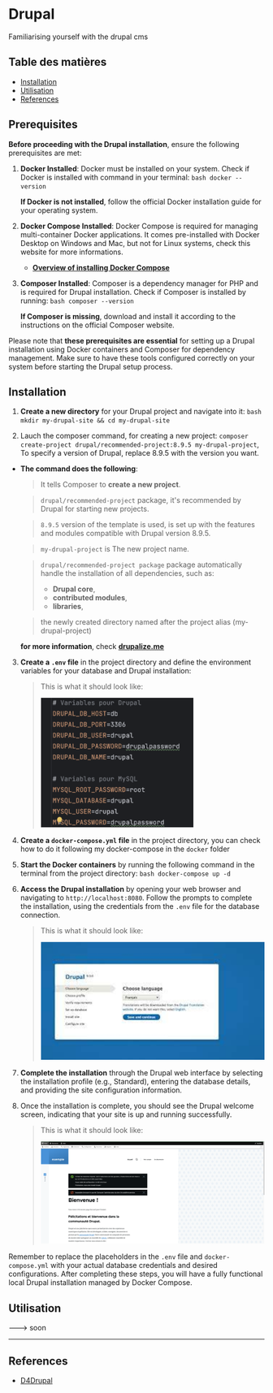 # Drupal

Familiarising yourself with the drupal cms

## Table des matières

- [Installation](#installation)
- [Utilisation](#utilisation)
- [References](#References)

## Prerequisites

**Before proceeding with the Drupal installation**, ensure the following prerequisites are met:

1. **Docker Installed**: Docker must be installed on your system. Check if Docker is installed with command in your terminal: 
`bash docker --version`

   **If Docker is not installed**, follow the official Docker installation guide for your operating system.



2. **Docker Compose Installed**: Docker Compose is required for managing multi-container Docker applications. 
    It comes pre-installed with Docker Desktop on Windows and Mac, but not for Linux systems, check this website for more informations.

    * **[Overview of installing Docker Compose](https://docs.docker.com/compose/install/)**
 

3. **Composer Installed**: Composer is a dependency manager for PHP and is required for Drupal installation. Check if Composer is installed by running:
`bash composer --version`

    **If Composer is missing**, download and install it according to the instructions on the official Composer website.

Please note that **these prerequisites are essential** for setting up a Drupal installation using Docker containers and 
Composer for dependency management. Make sure to have these tools configured correctly on your system before starting 
the Drupal setup process.

## Installation

1. **Create a new directory** for your Drupal project and navigate into it:
 `bash mkdir my-drupal-site && cd my-drupal-site`


2. Lauch the composer command, for creating a new project: `composer create-project drupal/recommended-project:8.9.5 my-drupal-project`,
   To specify a version of Drupal, replace 8.9.5 with the version you want.

* **The command does the following**:
    
   > It tells Composer to **create a new project**.
    
   >`drupal/recommended-project` package, it's recommended by Drupal for starting new projects.
    
   >`8.9.5` version of the template is used, is set up with the features and modules compatible with Drupal version 8.9.5.
    
   >`my-drupal-project` is The new project name.
    
   >`drupal/recommended-project package` package automatically handle the installation of all dependencies, such as:
   >  * **Drupal core**, 
   >  * **contributed modules**, 
   >  * **libraries**, 
    
   >the newly created directory named after the project alias (my-drupal-project)
    
  **for more information**, check **[drupalize.me](https://drupalize.me/tutorial/use-composer-your-drupal-project)**


3. **Create a `.env` file** in the project directory and define the environment variables for your database and Drupal installation:

   >This is what it should look like:
   >
   >[<img src="ressources/env.png" width="300">](documentation/repo.png)
   

4. **Create a `docker-compose.yml` file** in the project directory, 
you can check how to do it following my docker-compose in the `docker` folder


5. **Start the Docker containers** by running the following command in the terminal from the project directory:
`bash docker-compose up -d`


6. **Access the Drupal installation** by opening your web browser and navigating to `http://localhost:8080`. 
Follow the prompts to complete the installation, using the credentials from the `.env` file for the database connection.

    >This is what it should look like:
    >
    >[<img src="ressources/interactive_installer.jpg" width="500">](documentation/interactive_installer.jpg)
    
7. **Complete the installation** through the Drupal web interface by selecting the installation profile (e.g., Standard), 
entering the database details, and providing the site configuration information.


8. Once the installation is complete, you should see the Drupal welcome screen, indicating that your site is up and running successfully.

   >This is what it should look like:
   >
   >[<img src="ressources/final.png" width="500">](documentation/final.png)

Remember to replace the placeholders in the `.env` file and `docker-compose.yml` with your actual database credentials and desired configurations. 
After completing these steps, you will have a fully functional local Drupal installation managed by Docker Compose.

## Utilisation

---> soon

---

## References

* [D4Drupal](https://www.youtube.com/@d4drupal324)